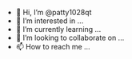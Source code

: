 - 👋 Hi, I’m @patty1028qt
- 👀 I’m interested in ...
- 🌱 I’m currently learning ...
- 💞️ I’m looking to collaborate on ...
- 📫 How to reach me ...

<!---
patty1028qt/patty1028qt is a ✨ special ✨ repository because its `README.md` (this file) appears on your GitHub profile.
You can click the Preview link to take a look at your changes.
--->
